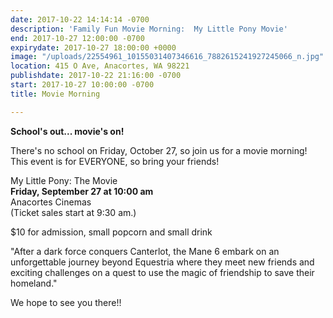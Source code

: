 ```yaml
---
date: 2017-10-22 14:14:14 -0700
description: 'Family Fun Movie Morning:  My Little Pony Movie'
end: 2017-10-27 12:00:00 -0700
expirydate: 2017-10-27 18:00:00 +0000
image: "/uploads/22554961_10155031407346616_7882615241927245066_n.jpg"
location: 415 O Ave, Anacortes, WA 98221
publishdate: 2017-10-22 21:16:00 -0700
start: 2017-10-27 10:00:00 -0700
title: Movie Morning

---
```

**School's out... movie's on!**

There's no school on Friday, October 27, so join us for a movie morning! This event is for EVERYONE, so bring your friends!

My Little Pony: The Movie\
**Friday, September 27 at 10:00 am**\
Anacortes Cinemas\
\(Ticket sales start at 9:30 am.)

\$10 for admission, small popcorn and small drink

"After a dark force conquers Canterlot, the Mane 6 embark on an unforgettable journey beyond Equestria where they meet new friends and exciting challenges on a quest to use the magic of friendship to save their homeland."

We hope to see you there!!
